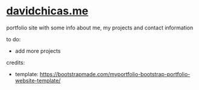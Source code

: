 # [davidchicas.me](https://davidchicas.me/) 
portfolio site with some info about me, my projects and contact information
 
 to do: 
- add more projects

 credits: 
- template: https://bootstrapmade.com/myportfolio-bootstrap-portfolio-website-template/
